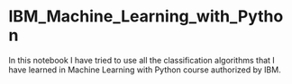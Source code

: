 # IBM_Machine_Learning_with_Python
In this notebook I have tried to use all the classification algorithms that I have learned in Machine Learning with Python course authorized by IBM.
